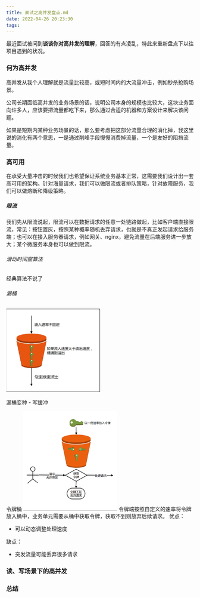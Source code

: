 ```yaml
---
title: 面试之高并发盘点.md
date: 2022-04-26 20:23:30
tags:
---
```

最近面试被问到**谈谈你对高并发的理解**，回答的有点凌乱，特此来重新盘点下以往项目遇到的状况。

### 何为高并发
高并发从我个人理解就是流量比较高，或短时间内的大流量冲击，例如秒杀抢购场景。 
  
公司长期面临高并发的业务场景的话，说明公司本身的规模也比较大，这块业务面向许多人，应该要把流量都吃下来，那么通过合适的机器和方案设计来解决该问题。  
  
如果是短期内某种业务场景的话，那么要考虑把这部分流量合理的消化掉，我这里说的消化有两个意思，一是通过削峰手段慢慢消费掉流量，一个是友好的阻挡流量。

### 高可用
在承受大量冲击的时候我们也希望保证系统业务基本正常，这需要我们设计出一套高可用的架构。针对海量请求，我们可以做限流或者排队策略，针对故障服务，我们可以做熔断和降级策略。

##### 限流
我们先从限流说起，限流可以在数据请求的任意一处链路做起，比如客户端直接限流，常见：按钮置灰，按照某种概率随机丢弃请求，也就是不真正发起请求给服务端；也可以在接入服务器请求，例如网关、nginx，避免流量在后端服务进一步放大；某个微服务本身也可以做到限流。  
###### 滑动时间窗算法
经典算法不说了

###### 漏桶
<img src="https://raw.githubusercontent.com/gezhiwei8899/pic/main/loutongsuanfa.png" width="50%" height="50%" style="width=600px;height=600px">


漏桶变种 - 写缓冲  

令牌桶
<img src="https://raw.githubusercontent.com/gezhiwei8899/pic/main/lingpaitong.png" width="50%" height="50%" style="width=600px;height=600px">
令牌端按照自定义的速率将令牌放入桶中，业务单元需要从桶中获取令牌，获取不到则放弃后续请求。
优点：
- 可以动态调整处理速度

缺点：
- 突发流量可能丢弃很多请求

### 读、写场景下的高并发

### 总结
